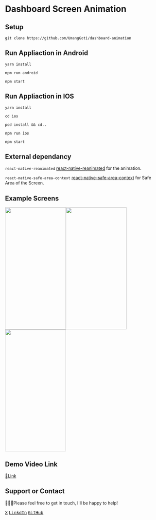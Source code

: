 # Dashboard Screen Animation

## Setup
```
git clone https://github.com/UmangGoti/dashboard-animation
```

## Run Appliaction in Android
```yarn install```

```npm run android```

```npm start```

## Run Appliaction in IOS
```yarn install```

```cd ios```

```pod install && cd..```

```npm run ios```

```npm start```

## External dependancy
`react-native-reanimated`
[react-native-reanimated](https://docs.swmansion.com/react-native-reanimated/) for the animation.

`react-native-safe-area-context`
[react-native-safe-area-context](https://github.com/th3rdwave/react-native-safe-area-context) for Safe Area of the Screen.

## Example Screens

<img altr="1" width="200" src="https://github.com/UmangGoti/dashboard-animation/blob/Develop/src/assets/Screenshot1.png" height="400"><img altr="2" width="200" src="https://github.com/UmangGoti/dashboard-animation/blob/Develop/src/assets/Screenshot2.png" height="400"><img altr="3" width="200" src="https://github.com/UmangGoti/dashboard-animation/blob/Develop/src/assets/Screenshot3.png" height="400">

## Demo Video Link
[🔗Link](https://drive.google.com/file/d/1gqoLo0Y1D-PhqiZdIf8Ptcm-m-k8c-eh/view?usp=sharing)

## Support or Contact

👨🏻‍💻Please feel free to get in touch, I'll be happy to help!

<a href="https://twitter.com/umanggoti?t=BXOUUrbPi3cIhwWLPI3-5w&s=09"><kbd>X</kbd></a> 
<a href="https://in.linkedin.com/in/umang-goti-21995617b" target="_blank"><kbd>LinkdIn</kbd></a>
<a href="https://github.com/UmangGoti" target="_blank"><kbd>GitHub</kbd></a>





